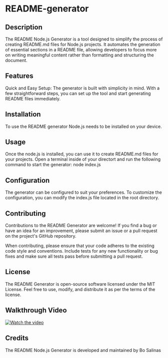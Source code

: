 # README-generator

## Description
The README Node.js Generator is a tool designed to simplify the process of creating README.md files for Node.js projects. It automates the generation of essential sections in a README file, allowing developers to focus more on writing meaningful content rather than formatting and structuring the document.

## Features
Quick and Easy Setup: The generator is built with simplicity in mind. With a few straightforward steps, you can set up the tool and start generating README files immediately.

## Installation
To use the README generator Node.js needs to be installed on your device.

## Usage
Once the node.js is installed, you can use it to create README.md files for your projects.
Open a terminal inside of your directort and  run the following command to start the generator: node index.js

## Configuration
The generator can be configured to suit your preferences. To customize the configuration, you can modify the index.js file located in the root directory. 

## Contributing
Contributions to the README Generator are welcome! If you find a bug or have an idea for an improvement, please submit an issue or a pull request on the project's GitHub repository.

When contributing, please ensure that your code adheres to the existing code style and conventions. Include tests for any new functionality or bug fixes and make sure all tests pass before submitting a pull request.

## License
The README Generator is open-source software licensed under the MIT License. Feel free to use, modify, and distribute it as per the terms of the license.

## Walkthrough Video
[![Watch the video](https://img.youtube.com/vi/WJOT1R54xAQ/hqdefault.jpg)](https://youtu.be/WJOT1R54xAQ)

## Credits
The README Node.js Generator is developed and maintained by Bo Salinas

        
        
